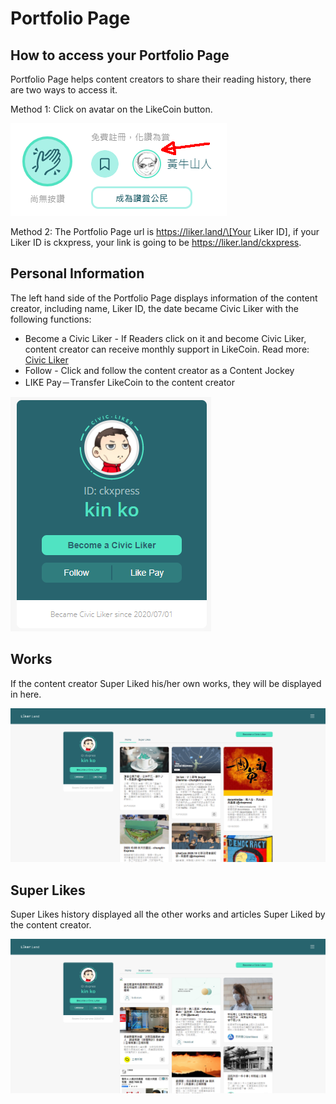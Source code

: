 # Portfolio Page

## How to access your Portfolio Page

Portfolio Page helps content creators to share their reading history, there are two ways to access it.

Method 1: Click on avatar on the LikeCoin button.

![](../../.gitbook/assets/super-like-reader-4.png)

Method 2: The Portfolio Page url is https://liker.land/\[Your Liker ID\], if your Liker ID is ckxpress, your link is going to be https://liker.land/ckxpress. 

## Personal Information

The left hand side of the Portfolio Page displays information of the content creator, including name, Liker ID, the date became Civic Liker with the following functions:

* Become a Civic Liker - If Readers click on it and become Civic Liker, content creator can receive monthly support in LikeCoin. Read more: [Civic Liker](https://docs.like.co/user-guide/civic-liker) 
* Follow - Click and follow the content creator as a Content Jockey
* LIKE Pay－Transfer LikeCoin to the content creator

![](../../.gitbook/assets/portfolio-page-3-en.png)

## Works

If the content creator Super Liked his/her own works, they will be displayed in here.

![](../../.gitbook/assets/portfolio-page-1-en.png)

## Super Likes

Super Likes history displayed all the other works and articles Super Liked by the content creator.

![](../../.gitbook/assets/portfolio-page-2-en%20%281%29.png)

